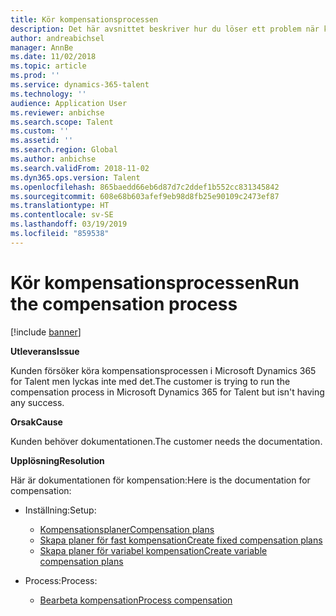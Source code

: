 ```yaml
---
title: Kör kompensationsprocessen
description: Det här avsnittet beskriver hur du löser ett problem när kunden försöker köra kompensationsprocessen i Microsoft Dynamics 365 for Talent men inte lyckas med det.
author: andreabichsel
manager: AnnBe
ms.date: 11/02/2018
ms.topic: article
ms.prod: ''
ms.service: dynamics-365-talent
ms.technology: ''
audience: Application User
ms.reviewer: anbichse
ms.search.scope: Talent
ms.custom: ''
ms.assetid: ''
ms.search.region: Global
ms.author: anbichse
ms.search.validFrom: 2018-11-02
ms.dyn365.ops.version: Talent
ms.openlocfilehash: 865baedd66eb6d87d7c2ddef1b552cc831345842
ms.sourcegitcommit: 608e68b603afef9eb98d8fb25e90109c2473ef87
ms.translationtype: HT
ms.contentlocale: sv-SE
ms.lasthandoff: 03/19/2019
ms.locfileid: "859538"
---
```

# <a name="run-the-compensation-process"></a><span data-ttu-id="b9d89-103">Kör kompensationsprocessen</span><span class="sxs-lookup"><span data-stu-id="b9d89-103">Run the compensation process</span></span>

[!include [banner](includes/banner.md)]

<span data-ttu-id="b9d89-104">**Utleverans**</span><span class="sxs-lookup"><span data-stu-id="b9d89-104">**Issue**</span></span>

<span data-ttu-id="b9d89-105">Kunden försöker köra kompensationsprocessen i Microsoft Dynamics 365 for Talent men lyckas inte med det.</span><span class="sxs-lookup"><span data-stu-id="b9d89-105">The customer is trying to run the compensation process in Microsoft Dynamics 365 for Talent but isn't having any success.</span></span>

<span data-ttu-id="b9d89-106">**Orsak**</span><span class="sxs-lookup"><span data-stu-id="b9d89-106">**Cause**</span></span>

<span data-ttu-id="b9d89-107">Kunden behöver dokumentationen.</span><span class="sxs-lookup"><span data-stu-id="b9d89-107">The customer needs the documentation.</span></span>

<span data-ttu-id="b9d89-108">**Upplösning**</span><span class="sxs-lookup"><span data-stu-id="b9d89-108">**Resolution**</span></span>

<span data-ttu-id="b9d89-109">Här är dokumentationen för kompensation:</span><span class="sxs-lookup"><span data-stu-id="b9d89-109">Here is the documentation for compensation:</span></span>

- <span data-ttu-id="b9d89-110">Inställning:</span><span class="sxs-lookup"><span data-stu-id="b9d89-110">Setup:</span></span>

    - [<span data-ttu-id="b9d89-111">Kompensationsplaner</span><span class="sxs-lookup"><span data-stu-id="b9d89-111">Compensation plans</span></span>](https://docs.microsoft.com/en-us/dynamics365/unified-operations/talent/compensation-plans)
    - [<span data-ttu-id="b9d89-112">Skapa planer för fast kompensation</span><span class="sxs-lookup"><span data-stu-id="b9d89-112">Create fixed compensation plans</span></span>](https://docs.microsoft.com/en-us/dynamics365/unified-operations/talent/create-fixed-compensation-plans)
    - [<span data-ttu-id="b9d89-113">Skapa planer för variabel kompensation</span><span class="sxs-lookup"><span data-stu-id="b9d89-113">Create variable compensation plans</span></span>](https://docs.microsoft.com/en-us/dynamics365/unified-operations/talent/create-variable-compensation-plans)

- <span data-ttu-id="b9d89-114">Process:</span><span class="sxs-lookup"><span data-stu-id="b9d89-114">Process:</span></span>

    - [<span data-ttu-id="b9d89-115">Bearbeta kompensation</span><span class="sxs-lookup"><span data-stu-id="b9d89-115">Process compensation</span></span>](https://docs.microsoft.com/en-us/dynamics365/unified-operations/talent/process-compensation)
